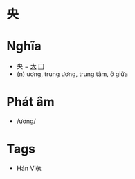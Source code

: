 # 央

# Nghĩa
* 央 = [大](大.md) [冂](冂.md)
* (n) ương, trung ương, trung tâm, ở giữa

# Phát âm
* /ương/

# Tags
* Hán Việt


